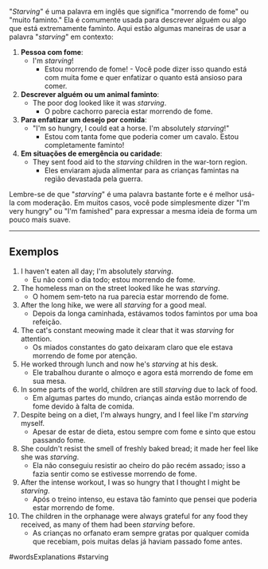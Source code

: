 "_Starving_" é uma palavra em inglês que significa "morrendo de fome" ou "muito faminto." Ela é comumente usada para descrever alguém ou algo que está extremamente faminto. Aqui estão algumas maneiras de usar a palavra "_starving_" em contexto:

1. **Pessoa com fome**:
    - I'm _starving_!
        - Estou morrendo de fome! - Você pode dizer isso quando está com muita fome e quer enfatizar o quanto está ansioso para comer.
2. **Descrever alguém ou um animal faminto**:
    - The poor dog looked like it was _starving_.
        - O pobre cachorro parecia estar morrendo de fome.
3. **Para enfatizar um desejo por comida**:
    - "I'm so hungry, I could eat a horse. I'm absolutely _starving_!"
        - Estou com tanta fome que poderia comer um cavalo. Estou completamente faminto!
4. **Em situações de emergência ou caridade**:
    - They sent food aid to the _starving_ children in the war-torn region.
        - Eles enviaram ajuda alimentar para as crianças famintas na região devastada pela guerra.

Lembre-se de que "_starving_" é uma palavra bastante forte e é melhor usá-la com moderação. Em muitos casos, você pode simplesmente dizer "I'm very hungry" ou "I'm famished" para expressar a mesma ideia de forma um pouco mais suave.

---

## Exemplos

1. I haven't eaten all day; I'm absolutely _starving_.
    - Eu não comi o dia todo; estou morrendo de fome.
2. The homeless man on the street looked like he was _starving_.
    - O homem sem-teto na rua parecia estar morrendo de fome.
3. After the long hike, we were all _starving_ for a good meal.
    - Depois da longa caminhada, estávamos todos famintos por uma boa refeição.
4. The cat's constant meowing made it clear that it was _starving_ for attention.
    - Os miados constantes do gato deixaram claro que ele estava morrendo de fome por atenção.
5. He worked through lunch and now he's _starving_ at his desk.
    - Ele trabalhou durante o almoço e agora está morrendo de fome em sua mesa.
6. In some parts of the world, children are still _starving_ due to lack of food.
    - Em algumas partes do mundo, crianças ainda estão morrendo de fome devido à falta de comida.
7. Despite being on a diet, I'm always hungry, and I feel like I'm _starving_ myself.
    - Apesar de estar de dieta, estou sempre com fome e sinto que estou passando fome.
8. She couldn't resist the smell of freshly baked bread; it made her feel like she was _starving_.
    - Ela não conseguiu resistir ao cheiro do pão recém assado; isso a fazia sentir como se estivesse morrendo de fome.
9. After the intense workout, I was so hungry that I thought I might be _starving_.
    - Após o treino intenso, eu estava tão faminto que pensei que poderia estar morrendo de fome.
10. The children in the orphanage were always grateful for any food they received, as many of them had been _starving_ before.
    - As crianças no orfanato eram sempre gratas por qualquer comida que recebiam, pois muitas delas já haviam passado fome antes.

#wordsExplanations 
#starving